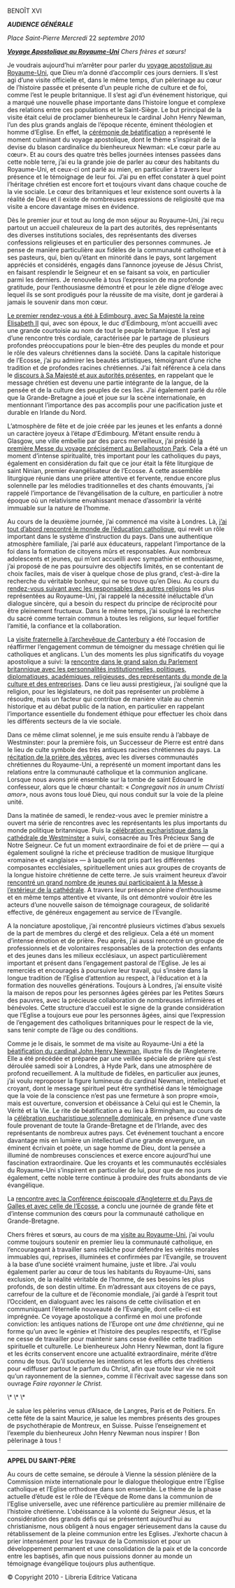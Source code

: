 BENOÎT XVI

***AUDIENCE GÉNÉRALE***

*Place Saint-Pierre* *Mercredi* 22 *septembre 2010*

***[Voyage Apostolique au Royaume-Uni](/content/benedict-xvi/fr/travels/2010/index_regno-unito.html)*** *Chers frères et sœurs!*

Je voudrais aujourd’hui m’arrêter pour parler du [voyage apostolique au Royaume-Uni](/content/benedict-xvi/fr/travels/2010/index_regno-unito.html), que Dieu m’a donné d’accomplir ces jours derniers. Il s’est agi d’une visite officielle et, dans le même temps, d’un pèlerinage au cœur de l’histoire passée et présente d’un peuple riche de culture et de foi, comme l’est le peuple britannique. Il s’est agi d’un événement historique, qui a marqué une nouvelle phase importante dans l’histoire longue et complexe des relations entre ces populations et le Saint-Siège. Le but principal de la visite était celui de proclamer bienheureux le cardinal John Henry Newman, l’un des plus grands anglais de l’époque récente, éminent théologien et homme d’Eglise. En effet, la [cérémonie de béatification](/content/benedict-xvi/fr/homilies/2010/documents/hf_ben-xvi_hom_20100919_beatif-newman.html) a représenté le moment culminant du voyage apostolique, dont le thème s’inspirait de la devise du blason cardinalice du bienheureux Newman: «Le cœur parle au cœur». Et au cours des quatre très belles journées intenses passées dans cette noble terre, j’ai eu la grande joie de parler au cœur des habitants du Royaume-Uni, et ceux-ci ont parlé au mien, en particulier à travers leur présence et le témoignage de leur foi. J’ai pu en effet constater à quel point l’héritage chrétien est encore fort et toujours vivant dans chaque couche de la vie sociale. Le cœur des britanniques et leur existence sont ouverts à la réalité de Dieu et il existe de nombreuses expressions de religiosité que ma visite a encore davantage mises en évidence.

Dès le premier jour et tout au long de mon séjour au Royaume-Uni, j’ai reçu partout un accueil chaleureux de la part des autorités, des représentants des diverses institutions sociales, des représentants des diverses confessions religieuses et en particulier des personnes communes. Je pense de manière particulière aux fidèles de la communauté catholique et à ses pasteurs, qui, bien qu’étant en minorité dans le pays, sont largement appréciés et considérés, engagés dans l’annonce joyeuse de Jésus Christ, en faisant resplendir le Seigneur et en se faisant sa voix, en particulier parmi les derniers. Je renouvelle à tous l’expression de ma profonde gratitude, pour l’enthousiasme démontré et pour le zèle digne d’éloge avec lequel ils se sont prodigués pour la réussite de ma visite, dont je garderai à jamais le souvenir dans mon cœur.

[Le premier rendez-vous a été à Edimbourg, avec Sa Majesté la reine Elisabeth II](/content/benedict-xvi/fr/speeches/2010/september/documents/hf_ben-xvi_spe_20100916_incontro-autorita.html) qui, avec son époux, le duc d’Edimbourg, m’ont accueilli avec une grande courtoisie au nom de tout le peuple britannique. Il s’est agi d’une rencontre très cordiale, caractérisée par le partage de plusieurs profondes préoccupations pour le bien-être des peuples du monde et pour le rôle des valeurs chrétiennes dans la société. Dans la capitale historique de l’Ecosse, j’ai pu admirer les beautés artistiques, témoignant d’une riche tradition et de profondes racines chrétiennes. J’ai fait référence à cela dans le [discours à Sa Majesté et aux autorités présentes](/content/benedict-xvi/fr/speeches/2010/september/documents/hf_ben-xvi_spe_20100916_incontro-autorita.html), en rappelant que le message chrétien est devenu une partie intégrante de la langue, de la pensée et de la culture des peuples de ces îles. J’ai également parlé du rôle que la Grande-Bretagne a joué et joue sur la scène internationale, en mentionnant l’importance des pas accomplis pour une pacification juste et durable en Irlande du Nord.

L’atmosphère de fête et de joie créée par les jeunes et les enfants a donné un caractère joyeux à l’étape d’Edimbourg. M’étant ensuite rendu à Glasgow, une ville embellie par des parcs merveilleux, j’ai présidé [la première Messe du voyage précisément au Bellahouston Park](/content/benedict-xvi/fr/homilies/2010/documents/hf_ben-xvi_hom_20100916_glasgow.html). Cela a été un moment d’intense spiritualité, très important pour les catholiques du pays, également en considération du fait que ce jour était la fête liturgique de saint Ninian, premier évangélisateur de l’Ecosse. A cette assemblée liturgique réunie dans une prière attentive et fervente, rendue encore plus solennelle par les mélodies traditionnelles et des chants émouvants, j’ai rappelé l’importance de l’évangélisation de la culture, en particulier à notre époque où un relativisme envahissant menace d’assombrir la vérité immuable sur la nature de l’homme.

Au cours de la deuxième journée, j’ai commencé ma visite à Londres. Là, [j’ai tout d’abord rencontré le monde de l’éducation catholique](/content/benedict-xvi/fr/speeches/2010/september/documents/hf_ben-xvi_spe_20100917_mondo-educ.html), qui revêt un rôle important dans le système d’instruction du pays. Dans une authentique atmosphère familiale, j’ai parlé aux éducateurs, rappelant l’importance de la foi dans la formation de citoyens mûrs et responsables. Aux nombreux adolescents et jeunes, qui m’ont accueilli avec sympathie et enthousiasme, j’ai proposé de ne pas poursuivre des objectifs limités, en se contentant de choix faciles, mais de viser à quelque chose de plus grand, c’est-à-dire la recherche du véritable bonheur, qui ne se trouve qu’en Dieu. Au cours du [rendez-vous suivant avec les responsables des autres religions](/content/benedict-xvi/fr/speeches/2010/september/documents/hf_ben-xvi_spe_20100917_altre-religioni.html) les plus représentées au Royaume-Uni, j’ai rappelé la nécessité inéluctable d’un dialogue sincère, qui a besoin du respect du principe de réciprocité pour être pleinement fructueux. Dans le même temps, j’ai souligné la recherche du sacré comme terrain commun à toutes les religions, sur lequel fortifier l’amitié, la confiance et la collaboration.

La [visite fraternelle à l’archevêque de Canterbury](/content/benedict-xvi/fr/speeches/2010/september/documents/hf_ben-xvi_spe_20100917_arciv-canterbury.html) a été l’occasion de réaffirmer l’engagement commun de témoigner du message chrétien qui lie catholiques et anglicans. L’un des moments les plus significatifs du voyage apostolique a suivi: la [rencontre dans le grand salon du Parlement britannique avec les personnalités institutionnelles, politiques, diplomatiques, académiques, religieuses, des représentants du monde de la culture et des entreprises](/content/benedict-xvi/fr/speeches/2010/september/documents/hf_ben-xvi_spe_20100917_societa-civile.html). Dans ce lieu aussi prestigieux, j’ai souligné que la religion, pour les législateurs, ne doit pas représenter un problème à résoudre, mais un facteur qui contribue de manière vitale au chemin historique et au débat public de la nation, en particulier en rappelant l’importance essentielle du fondement éthique pour effectuer les choix dans les différents secteurs de la vie sociale.

Dans ce même climat solennel, je me suis ensuite rendu à l’abbaye de Westminster: pour la première fois, un Successeur de Pierre est entré dans le lieu de culte symbole des très antiques racines chrétiennes du pays. La [récitation de la prière des vêpres](/content/benedict-xvi/fr/speeches/2010/september/documents/hf_ben-xvi_spe_20100917_celebrazione-ecumenica.html), avec les diverses communautés chrétiennes du Royaume-Uni, a représenté un moment important dans les relations entre la communauté catholique et la communion anglicane. Lorsque nous avons prié ensemble sur la tombe de saint Edouard le confesseur, alors que le chœur chantait: « *Congregavit nos in unum Christi amor»*, nous avons tous loué Dieu, qui nous conduit sur la voie de la pleine unité.

Dans la matinée de samedi, le rendez-vous avec le premier ministre a ouvert ma série de rencontres avec les représentants les plus importants du monde politique britannique. Puis la [célébration eucharistique dans la cathédrale de Westminster](/content/benedict-xvi/fr/homilies/2010/documents/hf_ben-xvi_hom_20100918_westminster.html) a suivi, consacrée au Très Précieux Sang de Notre Seigneur. Ce fut un moment extraordinaire de foi et de prière — qui a également souligné la riche et précieuse tradition de musique liturgique «romaine» et «anglaise» — à laquelle ont pris part les différentes composantes ecclésiales, spirituellement unies aux groupes de croyants de la longue histoire chrétienne de cette terre. Je suis vraiment heureux d’avoir [rencontré un grand nombre de jeunes qui participaient à la Messe à l’extérieur de la cathédrale](/content/benedict-xvi/fr/homilies/2010/documents/hf_ben-xvi_hom_20100918_westminster.html#Salutation). A travers leur présence pleine d’enthousiasme et en même temps attentive et vivante, ils ont démontré vouloir être les acteurs d’une nouvelle saison de témoignage courageux, de solidarité effective, de généreux engagement au service de l’Evangile.

A la nonciature apostolique, j’ai rencontré plusieurs victimes d’abus sexuels de la part de membres du clergé et des religieux. Cela a été un moment d’intense émotion et de prière. Peu après, j’ai aussi rencontré un groupe de professionnels et de volontaires responsables de la protection des enfants et des jeunes dans les milieux ecclésiaux, un aspect particulièrement important et présent dans l’engagement pastoral de l’Eglise. Je les ai remerciés et encouragés à poursuivre leur travail, qui s’insère dans la longue tradition de l’Eglise d’attention au respect, à l’éducation et à la formation des nouvelles générations. Toujours à Londres, j’ai ensuite visité la maison de repos pour les personnes âgées gérées par les Petites Sœurs des pauvres, avec la précieuse collaboration de nombreuses infirmières et bénévoles. Cette structure d’accueil est le signe de la grande considération que l’Eglise a toujours eue pour les personnes âgées, ainsi que l’expression de l’engagement des catholiques britanniques pour le respect de la vie, sans tenir compte de l’âge ou des conditions.

Comme je le disais, le sommet de ma visite au Royaume-Uni a été la [béatification du cardinal John Henry Newman](/content/benedict-xvi/fr/homilies/2010/documents/hf_ben-xvi_hom_20100919_beatif-newman.html), illustre fils de l’Angleterre. Elle a été précédée et préparée par une veillée spéciale de prière qui s’est déroulée samedi soir à Londres, à Hyde Park, dans une atmosphère de profond recueillement. A la multitude de fidèles, en particulier aux jeunes, j’ai voulu reproposer la figure lumineuse du cardinal Newman, intellectuel et croyant, dont le message spirituel peut être synthétisé dans le témoignage que la voie de la conscience n’est pas une fermeture à son propre «moi», mais est ouverture, conversion et obéissance à Celui qui est le Chemin, la Vérité et la Vie. Le rite de béatification a eu lieu à Birmingham, au cours de la [célébration eucharistique solennelle dominicale](/content/benedict-xvi/fr/homilies/2010/documents/hf_ben-xvi_hom_20100919_beatif-newman.html), en présence d’une vaste foule provenant de toute la Grande-Bretagne et de l’Irlande, avec des représentants de nombreux autres pays. Cet événement touchant a encore davantage mis en lumière un intellectuel d’une grande envergure, un éminent écrivain et poète, un sage homme de Dieu, dont la pensée a illuminé de nombreuses consciences et exerce encore aujourd’hui une fascination extraordinaire. Que les croyants et les communautés ecclésiales du Royaume-Uni s’inspirent en particulier de lui, pour que de nos jours également, cette noble terre continue à produire des fruits abondants de vie évangélique.

La [rencontre avec la Conférence épiscopale d’Angleterre et du Pays de Galles et avec celle de l’Ecosse](/content/benedict-xvi/fr/speeches/2010/september/documents/hf_ben-xvi_spe_20100919_vescovi-inghilterra.html), a conclu une journée de grande fête et d’intense communion des cœurs pour la communauté catholique en Grande-Bretagne.

Chers frères et sœurs, au cours de ma [visite au Royaume-Uni](/content/benedict-xvi/fr/travels/2010/index_regno-unito.html), j’ai voulu comme toujours soutenir en premier lieu la communauté catholique, en l’encourageant à travailler sans relâche pour défendre les vérités morales immuables qui, reprises, illuminées et confirmées par l’Evangile, se trouvent à la base d’une société vraiment humaine, juste et libre. J’ai voulu également parler au cœur de tous les habitants du Royaume-Uni, sans exclusion, de la réalité véritable de l’homme, de ses besoins les plus profonds, de son destin ultime. En m’adressant aux citoyens de ce pays, carrefour de la culture et de l’économie mondiale, j’ai gardé à l’esprit tout l’Occident, en dialoguant avec les raisons de cette civilisation et en communiquant l’éternelle nouveauté de l’Evangile, dont celle-ci est imprégnée. Ce voyage apostolique a confirmé en moi une profonde conviction: les antiques nations de l’Europe ont *une âme chrétienne*, qui ne forme qu’un avec le «génie» et l’histoire des peuples respectifs, et l’Eglise ne cesse de travailler pour maintenir sans cesse éveillée cette tradition spirituelle et culturelle. Le bienheureux John Henry Newman, dont la figure et les écrits conservent encore une actualité extraordinaire, mérite d’être connu de tous. Qu’il soutienne les intentions et les efforts des chrétiens pour «diffuser partout le parfum du Christ, afin que toute leur vie ne soit qu’un rayonnement de la sienne», comme il l’écrivait avec sagesse dans son ouvrage *Faire rayonner le Christ.*

\\* \\* \\*

Je salue les pèlerins venus d’Alsace, de Langres, Paris et de Poitiers. En cette fête de la saint Maurice, je salue les membres présents des groupes de psychothérapie de Montreux, en Suisse. Puisse l’enseignement et l’exemple du bienheureux John Henry Newman nous inspirer ! Bon pèlerinage à tous !

* * *

**APPEL DU SAINT-PÈRE**

Au cours de cette semaine, se déroule à Vienne la séssion plénière de la Commission mixte internationale pour le dialogue théologique entre l’Eglise catholique et l’Eglise orthodoxe dans son ensemble. Le thème de la phase actuelle d’étude est le rôle de l’Evêque de Rome dans la communion de l’Eglise universelle, avec une référence particulière au premier millénaire de l’histoire chrétienne. L’obéissance à la volonté du Seigneur Jésus, et la considération des grands défis qui se présentent aujourd’hui au christianisme, nous obligent à nous engager sérieusement dans la cause du rétablissement de la pleine communion entre les Eglises. J’exhorte chacun à prier intensément pour les travaux de la Commission et pour un développement permanent et une consolidation de la paix et de la concorde entre les baptisés, afin que nous puissions donner au monde un témoignage évangélique toujours plus authentique.

© Copyright 2010 - Libreria Editrice Vaticana